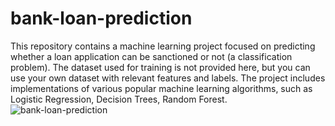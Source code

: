 # bank-loan-prediction
This repository contains a machine learning project focused on predicting whether a loan application can be sanctioned or not (a classification problem). 
The dataset used for training is not provided here, but you can use your own dataset with relevant features and labels. 
The project includes implementations of various popular machine learning algorithms, such as Logistic Regression, Decision Trees, Random Forest.
![bank-loan-prediction](https://github.com/theAffan/bank-loan-prediction/assets/94933585/5fc29965-176d-40b9-9db8-34ba3b3e1a8b)


